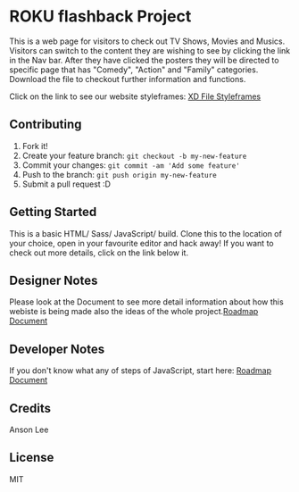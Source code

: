 # ROKU flashback Project
This is a web page for visitors to check out TV Shows, Movies and Musics. Visitors can switch to the content they are wishing to see by clicking the link in the Nav bar. After they have clicked the posters they will be directed to specific page that has "Comedy", "Action" and "Family" categories.  Download the file to checkout further information and functions. 

Click on the link to see our website styleframes: [XD File Styleframes](https://xd.adobe.com/view/64c2562e-5775-4a87-797a-e11564695844-12f3/)
## Contributing
1. Fork it!
2. Create your feature branch: `git checkout -b my-new-feature`
3. Commit your changes: `git commit -am 'Add some feature'`
4. Push to the branch: `git push origin my-new-feature`
5. Submit a pull request :D
## Getting Started
This is a basic HTML/ Sass/ JavaScript/ build.
Clone this to the location of your choice, open in your favourite editor and hack away!  If you want to check out more details, click on the link below it. 
## Designer Notes
Please look at the Document to see more detail information about how this webiste is being made also the ideas of the whole project.[Roadmap Document](https://docs.google.com/document/d/1n_hT8ydC6A1V5NbZSUbPc_EfoDrhTfZ47a1eX2wgii8/edit?usp=sharing)
## Developer Notes
If you don't know what any of steps of JavaScript, start here: [Roadmap Document](https://docs.google.com/document/d/14P9FuZTZHmYqgmW1jHsBhH7-ZLxbQzaZThaJ0uSiazo/edit)
## Credits
Anson Lee
## License
MIT